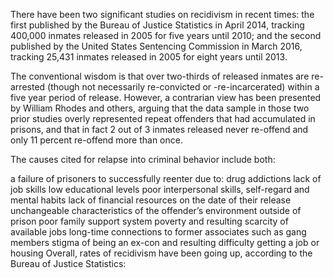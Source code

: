 There have been two significant studies on recidivism in recent times: the first published by the Bureau of Justice Statistics in April 2014, tracking 400,000 inmates released in 2005 for five years until 2010; and the second published by the United States Sentencing Commission in March 2016, tracking 25,431 inmates released in 2005 for eight years until 2013.

The conventional wisdom is that over two-thirds of released inmates are re-arrested (though not necessarily re-convicted or -re-incarcerated) within a five year period of release. However, a contrarian view has been presented by William Rhodes and others, arguing that the data sample in those two prior studies overly represented repeat offenders that had accumulated in prisons, and that in fact 2 out of 3 inmates released never re-offend and only 11 percent re-offend more than once.

The causes cited for relapse into criminal behavior include both:

a failure of prisoners to successfully reenter due to:
drug addictions
lack of job skills
low educational levels
poor interpersonal skills, self-regard and mental habits
lack of financial resources on the date of their release
unchangeable characteristics of the offender’s environment outside of prison
poor family support system
poverty and resulting scarcity of available jobs
long-time connections to former associates such as gang members
stigma of being an ex-con and resulting difficulty getting a job or housing
Overall, rates of recidivism have been going up, according to the Bureau of Justice Statistics: